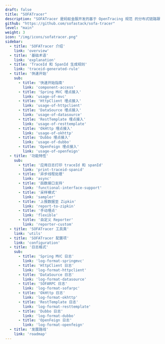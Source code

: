 ```yaml
---
draft: false
title: "SOFATracer"
description: "SOFATracer 是蚂蚁金服开发的基于 OpenTracing 规范 的分布式链路跟踪系统。"
github: "https://github.com/sofastack/sofa-tracer"
level: "main"
weight: 3
icon: "/img/icons/sofatracer.png"
sidebar:
  - title: 'SOFATracer 介绍'
    link: 'overview'
  - title: '基础术语'
    link: 'explanation'
  - title: 'TraceId 和 SpanId 生成规则'
    link: 'traceid-generated-rule'
  - title: '快速开始'
    sub:
      - title: '快速开始指南'
        link: 'component-access'
      - title: 'Spring MVC 埋点接入'
        link: 'usage-of-mvc'
      - title: 'HttpClient 埋点接入'
        link: 'usage-of-httpclient'
      - title: 'DataSource 埋点接入'
        link: 'usage-of-datasource'
      - title: 'RestTemplate 埋点接入'
        link: 'usage-of-resttemplate'
      - title: 'OkHttp 埋点接入'
        link: 'usage-of-okhttp'
      - title: 'Dubbo 埋点接入'
        link: 'usage-of-dubbo'
      - title: 'OpenFeign 埋点接入'
        link: 'usage-of-openfeign'
  - title: '功能特性'
    sub:
      - title: '应用日志打印 traceId 和 spanId'
        link: 'print-traceid-spanid'
      - title: '异步线程处理'
        link: 'async'
      - title: '函数接口支持'
        link: 'functional-interface-support'
      - title: '采样模式'
        link: 'sampler'
      - title: '上报数据至 Zipkin'
        link: 'report-to-zipkin'
      - title: '手动埋点'
        link: 'flexible'
      - title: '自定义 Reporter'
        link: 'reporter-custom'  
  - title: 'SOFATracer 工具类'
    link: 'utils'
  - title: 'SOFATracer 配置项'
    link: 'configuration'
  - title: '日志格式'
    sub:
      - title: 'Spring MVC 日志'
        link: 'log-format-springmvc'
      - title: 'HttpClient 日志'
        link: 'log-format-httpclient'
      - title: 'DataSource 日志'
        link: 'log-format-datasource'
      - title: 'SOFARPC 日志'
        link: 'log-format-sofarpc'
      - title: 'OkHttp 日志'
        link: 'log-format-okhttp'
      - title: 'RestTemplate 日志'
        link: 'log-format-resttemplate'
      - title: 'Dubbo 日志'
        link: 'log-format-dubbo'
      - title: 'OpenFeign 日志'
        link: 'log-format-openfeign'
  - title: '发展路线'
    link: 'roadmap'
---
```

